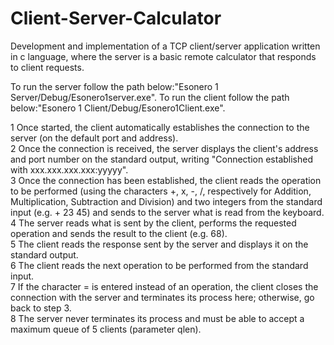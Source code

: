 # Client-Server-Calculator
Development and implementation of a TCP client/server application written in c language, where the server is a basic remote calculator that responds to client requests.


To run the server follow the path below:"Esonero 1 Server/Debug/Esonero1server.exe".
To run the client follow the path below:"Esonero 1 Client/Debug/Esonero1Client.exe".

1 Once started, the client automatically establishes the connection to the server (on the default port and address). <br>
2 Once the connection is received, the server displays the client's address and port number on the standard output, writing "Connection established with xxx.xxx.xxx.xxx:yyyyy". <br>
3 Once the connection has been established, the client reads the operation to be performed (using the characters +, x, -, /, respectively for Addition, Multiplication, Subtraction and Division) and two integers from the standard input (e.g. + 23 45) and sends to the server what is read from the keyboard. <br>
4 The server reads what is sent by the client, performs the requested operation and sends the result to the client (e.g. 68). <br>
5 The client reads the response sent by the server and displays it on the standard output. <br>
6 The client reads the next operation to be performed from the standard input. <br>
7 If the character = is entered instead of an operation, the client closes the connection with the server and terminates its process here; otherwise, go back to step 3. <br>
8 The server never terminates its process and must be able to accept a maximum queue of 5 clients (parameter qlen).
